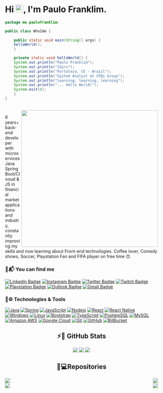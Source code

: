 <h1 align = "justify"> Hi <img src="https://media.giphy.com/media/hvRJCLFzcasrR4ia7z/giphy.gif" width="25px">, I'm Paulo Franklim.</h1>

```java
package me.paulofranklim;

public class WhoIAm {
    
    public static void main(String[] args) {
	helloWorld();
    }

    private static void helloWorld() {
	System.out.println("Paulo Franklim");
	System.out.println("33yrs");
	System.out.println("Fortaleza, CE - Brazil");
	System.out.println("System Analyst at CPQi Group");
	System.out.println("Learning, learning, learning");
	System.out.println("... Hello World!");
	System.exit(0);
    }
}
```
<br/>

<img align='right' src="https://camo.githubusercontent.com/2daa5a3f385c1ede09c109bb121875bb7738b99dffb43683bdf272ac5dd3dd0a/68747470733a2f2f6d65646961312e67697068792e636f6d2f6d656469612f31334867774773584630616947592f67697068792e676966" width="450">

8 years+ back-end developer with microservices Java Spring Boot/Clooud & JS in financial market applications and industry, constantly improving my skills and now learning about Front-end technologies. Coffee lover, Comedy shows, Soccer, Playstation Fan and FIFA player on free time 🙃

### 📨📬 You can find me
[![Linkedin Badge](https://img.shields.io/badge/-paulofranklim-0e76a8?style=flat-square&logo=Linkedin&logoColor=white&link=https://www.linkedin.com/in/paulofranklim/)](https://www.linkedin.com/in/paulofranklim/)
[![Instagram Badge](https://img.shields.io/badge/-pfranklim-8a3ab9?style=flat-square&logo=instagram&logoColor=white&link=https://www.instagram.com/pfranklim/?hl=pt-br)](https://instagram.com/pfranklim)
[![Twitter Badge](https://img.shields.io/badge/-paulofranklim__-1DA1F2?style=flat-square&logo=twitter&logoColor=white&link=https://www.twitter.com/paulofranklim_/?hl=pt-br)](https://www.twitter.com/paulofranklim_)
[![Twitch Badge](https://img.shields.io/badge/-pfranklim-6441A5?style=flat-square&logo=twitch&logoColor=white&link=https://www.twtich.tv/pfranklim)](https://twitch.tv/pfranklim)
[![Playstation Badge](https://img.shields.io/badge/-paulofranklim-003791?style=flat-square&logo=playstation&logoColor=white)](#)
[![Outlook Badge](https://img.shields.io/badge/-paulofranklim@hotmail.com-0072C6?style=flat-square&logo=Microsoft%20Outlook&logoColor=white&link=mailto:paulofranklim@hotmail.com)](mailto:paulofranklim@hotmail.com)
[![Gmail Badge](https://img.shields.io/badge/-paulofranklim@gmail.com-red?style=flat-square&logo=Gmail&logoColor=white&link=mailto:paulofranklim@gmail.com)](mailto:paulofranklim@gmail.com)

### 🚀⚙️ Technologies & Tools
[![Java](https://img.shields.io/badge/Java-ED8B00?style=for-the-badge&logo=java&logoColor=white&style=flat-square)](#)
[![Spring](https://img.shields.io/badge/Spring-6DB33F?style=for-the-badge&logo=spring&logoColor=white&style=flat-square)](#)
[![JavaScript](https://img.shields.io/badge/JavaScript-323330?style=for-the-badge&logo=javascript&logoColor=F7DF1E&style=flat-square)](#)
[![Nodejs](https://img.shields.io/badge/-Nodejs-black?style=flat-square&logo=Node.js)](#)
[![React](https://img.shields.io/badge/React-20232A?style=for-the-badge&logo=react&logoColor=61DAFB&style=flat-square)](#)
[![React Native](https://img.shields.io/badge/React_Native-20232A?style=for-the-badge&logo=react&logoColor=61DAFB&style=flat-square)](#)
[![Windows](https://img.shields.io/badge/Windows-0078D6?style=for-the-badge&logo=windows&logoColor=white&style=flat-square)](#)
[![Linux](https://img.shields.io/badge/Linux-FCC624?style=for-the-badge&logo=linux&logoColor=black&style=flat-square)](#)
[![Bootstrap](https://img.shields.io/badge/-Bootstrap-563D7C?style=for-the-badge&logo=bootstrap&logoColor=white&style=flat-square)](#)
[![TypeScript](https://img.shields.io/badge/-TypeScript-007ACC?style=for-the-badge&logo=typescript&logoColor=white&style=flat-square)](#)
[![PostgreSQL](https://img.shields.io/badge/-PostgreSQL-336791?style=for-the-badge&logo=postgresql&logoColor=white&style=flat-square)](#)
[![MySQL](https://img.shields.io/badge/-MySQL-black?style=for-the-badge&logo=mysql&logoColor=white&style=flat-square)](#)
[![Amazon AWS](https://img.shields.io/badge/Amazon%20AWS-232F3E?style=for-the-badge&logo=amazon-aws&logoColor=white&style=flat-square)](#)
[![Google Cloud](https://img.shields.io/badge/Google%20Cloud-black?style=for-the-badge&logo=google-cloud&logoColor=blue&style=flat-square)](#)
[![Git](https://img.shields.io/badge/-Git-black?style=for-the-badge&logo=git&logoColor=red&style=flat-square)](#)
[![GitHub](https://img.shields.io/badge/-GitHub-181717?style=for-the-badge&logo=github&logoColor=white&style=flat-square)](#)
[![BitBucket](https://img.shields.io/badge/-BitBucket-darkblue?style=for-the-badge&logo=bitbucket&logoColor=white&style=flat-square)](#)

<h2 align="center"> ⚡🔋 GitHub Stats</h2>
  <p align="center">
  <img src ="https://github-readme-stats.vercel.app/api?username=paulofranklim&show_icons=true&count_private=true&theme=darcula&hide_border=true&hide=contribs&bg_color=00000000">
  <img src ="https://github-readme-stats.vercel.app/api/top-langs/?username=paulofranklim&layout=compact&hide_border=true&theme=darcula&bg_color=00000000&langs_count=6&hide=jupyter%20notebook,tex,css,php">
  <img src ="https://github-readme-streak-stats.herokuapp.com?user=paulofranklim&theme=darcula&hide_border=true&background=FFFFFF00">
</p>


<h2 align="center">📁💻Repositories</h2>
<p align="center">
	<a href="https://github.com/paulofranklim/lottery-checker-app" title="Lottery Checker App"><img align="left" src="https://github-readme-stats.vercel.app/api/pin/?username=paulofranklim&repo=lottery-checker-app&theme=material-palenight"></a>  
	<a href="https://github.com/paulofranklim/lottery-checker-api" title="Lottery Checker Api"><img align="right" src="https://github-readme-stats.vercel.app/api/pin/?username=paulofranklim&repo=lottery-checker-api&theme=material-palenight"></a>		  
</p>
	
  

<br/>
  <a align="center" href="https://github.com/paulofranklim/podcastr" title="Podcastr"><img align="left" src="https://github-readme-stats.vercel.app/api/pin/?username=paulofranklim&repo=podcastr&theme=material-palenight"></a>  
  <a href="https://github.com/ldrf/wanted" title="Wanted"><img align="right" src="https://github-readme-stats.vercel.app/api/pin/?username=ldrf&repo=wanted&theme=material-palenight"></a>



